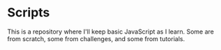 # Scripts

This is a repository where I'll keep basic JavaScript as I learn. Some are from scratch, some from challenges, and some from tutorials. 
